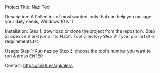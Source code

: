 Project Title: Nazi Tool

Description:
A Collection of most wanted tools that can help you manage your daily needs, Windows 10 & 11

Installation:
Step 1: download or clone the project from the repository.
Step 2: open cmd and jump into Nazi's Tool Directory
Step 3: Type: pip install -r requirements.txt

Usage:
 Step 1: Run nazi.py
 Step 2: choose the tool's number you want to run & press ENTER

Contact:
https://linktr.ee/apkaless
